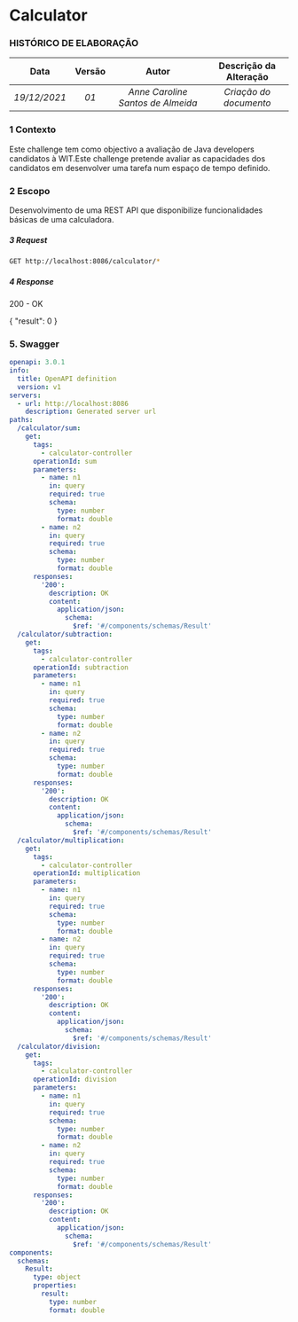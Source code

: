 # Calculator

### HISTÓRICO DE ELABORAÇÃO
| **Data**     | **Versão**   | **Autor**                      | **Descrição da Alteração** |
|:------------:|:------------:|:------------------------------:|:--------------------------:|
| _19/12/2021_ | _01_         | _Anne Caroline Santos de Almeida_  | _Criação do documento_   |




### 1 Contexto
Este challenge tem como objectivo a avaliação de Java developers candidatos à WIT.Este challenge pretende avaliar
as capacidades dos candidatos em desenvolver uma tarefa num espaço de tempo definido.


### 2 Escopo
Desenvolvimento de uma REST API que disponibilize funcionalidades básicas de uma calculadora.


##### 3 Request

```bash
GET http://localhost:8086/calculator/*
```

##### 4 Response

200 - OK

{
  "result": 0
}



### 5. Swagger

```yaml
openapi: 3.0.1
info:
  title: OpenAPI definition
  version: v1
servers:
  - url: http://localhost:8086
    description: Generated server url
paths:
  /calculator/sum:
    get:
      tags:
        - calculator-controller
      operationId: sum
      parameters:
        - name: n1
          in: query
          required: true
          schema:
            type: number
            format: double
        - name: n2
          in: query
          required: true
          schema:
            type: number
            format: double
      responses:
        '200':
          description: OK
          content:
            application/json:
              schema:
                $ref: '#/components/schemas/Result'
  /calculator/subtraction:
    get:
      tags:
        - calculator-controller
      operationId: subtraction
      parameters:
        - name: n1
          in: query
          required: true
          schema:
            type: number
            format: double
        - name: n2
          in: query
          required: true
          schema:
            type: number
            format: double
      responses:
        '200':
          description: OK
          content:
            application/json:
              schema:
                $ref: '#/components/schemas/Result'
  /calculator/multiplication:
    get:
      tags:
        - calculator-controller
      operationId: multiplication
      parameters:
        - name: n1
          in: query
          required: true
          schema:
            type: number
            format: double
        - name: n2
          in: query
          required: true
          schema:
            type: number
            format: double
      responses:
        '200':
          description: OK
          content:
            application/json:
              schema:
                $ref: '#/components/schemas/Result'
  /calculator/division:
    get:
      tags:
        - calculator-controller
      operationId: division
      parameters:
        - name: n1
          in: query
          required: true
          schema:
            type: number
            format: double
        - name: n2
          in: query
          required: true
          schema:
            type: number
            format: double
      responses:
        '200':
          description: OK
          content:
            application/json:
              schema:
                $ref: '#/components/schemas/Result'
components:
  schemas:
    Result:
      type: object
      properties:
        result:
          type: number
          format: double

```
